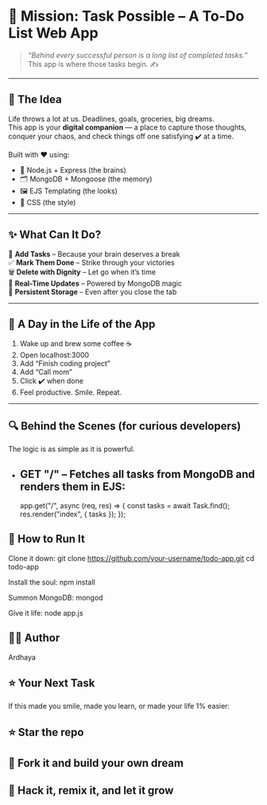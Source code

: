 # 🚀 Mission: Task Possible – A To-Do List Web App

> _“Behind every successful person is a long list of completed tasks.”_  
> This app is where those tasks begin. ✍️

---

## 🎯 The Idea

Life throws a lot at us. Deadlines, goals, groceries, big dreams.  
This app is your **digital companion** — a place to capture those thoughts, conquer your chaos, and check things off one satisfying ✔️ at a time.

Built with ❤️ using:

- 🧠 Node.js + Express (the brains)
- 🗂 MongoDB + Mongoose (the memory)
- 🖼 EJS Templating (the looks)
- 🎨 CSS (the style)

---

## ✨ What Can It Do?

📌 **Add Tasks** – Because your brain deserves a break  
✅ **Mark Them Done** – Strike through your victories  
🗑️ **Delete with Dignity** – Let go when it’s time  
🔄 **Real-Time Updates** – Powered by MongoDB magic  
💾 **Persistent Storage** – Even after you close the tab

---

## 🌈 A Day in the Life of the App

1. Wake up and brew some coffee ☕
2. Open localhost:3000
3. Add “Finish coding project”
4. Add “Call mom”
5. Click ✔️ when done
6. Feel productive. Smile. Repeat.

---

## 🔍 Behind the Scenes (for curious developers)

The logic is as simple as it is powerful.

- **GET "/"** – Fetches all tasks from MongoDB and renders them in EJS:
  -
  app.get("/", async (req, res) => {
    const tasks = await Task.find();
    res.render("index", { tasks });
  });

## 🔧 How to Run It
Clone it down:
git clone https://github.com/your-username/todo-app.git
cd todo-app

Install the soul:
npm install

Summon MongoDB:
mongod

Give it life:
node app.js

## 🧑‍🚀 Author
Ardhaya

## ⭐ Your Next Task
If this made you smile, made you learn, or made your life 1% easier:

## ⭐ Star the repo
## 🍴 Fork it and build your own dream
## 🧪 Hack it, remix it, and let it grow
